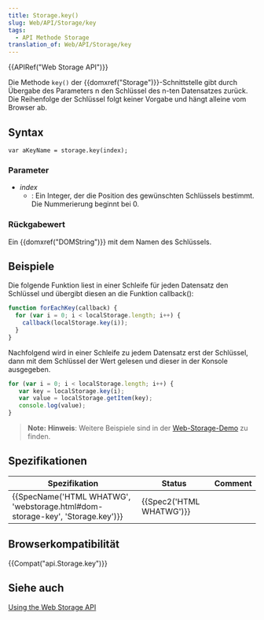 ```yaml
---
title: Storage.key()
slug: Web/API/Storage/key
tags:
  - API Methode Storage
translation_of: Web/API/Storage/key
---
```

{{APIRef("Web Storage API")}}

Die Methode `key()` der {{domxref("Storage")}}-Schnittstelle gibt durch Übergabe des Parameters n den Schlüssel des n-ten Datensatzes zurück.
Die Reihenfolge der Schlüssel folgt keiner Vorgabe und hängt alleine vom Browser ab.

## Syntax

    var aKeyName = storage.key(index);

### Parameter

- _index_
  - : Ein Integer, der die Position des gewünschten Schlüssels bestimmt. Die Nummerierung beginnt bei 0.

### Rückgabewert

Ein {{domxref("DOMString")}} mit dem Namen des Schlüssels.

## Beispiele

Die folgende Funktion liest in einer Schleife für jeden Datensatz den Schlüssel und übergibt diesen an die Funktion callback():

```js
function forEachKey(callback) {
  for (var i = 0; i < localStorage.length; i++) {
    callback(localStorage.key(i));
  }
}
```

Nachfolgend wird in einer Schleife zu jedem Datensatz erst der Schlüssel, dann mit dem Schlüssel der Wert gelesen und dieser in der Konsole ausgegeben.

```js
for (var i = 0; i < localStorage.length; i++) {
   var key = localStorage.key(i);
   var value = localStorage.getItem(key);
   console.log(value);
}
```

> **Note:** **Hinweis**: Weitere Beispiele sind in der [Web-Storage-Demo](https://mdn.github.io/dom-examples/web-storage/) zu finden.

## Spezifikationen

| Spezifikation                                                                                            | Status                           | Comment |
| -------------------------------------------------------------------------------------------------------- | -------------------------------- | ------- |
| {{SpecName('HTML WHATWG', 'webstorage.html#dom-storage-key', 'Storage.key')}} | {{Spec2('HTML WHATWG')}} |         |

## Browserkompatibilität

{{Compat("api.Storage.key")}}

## Siehe auch

[Using the Web Storage API](/de/docs/Web/API/Web_Storage_API/Using_the_Web_Storage_API)
